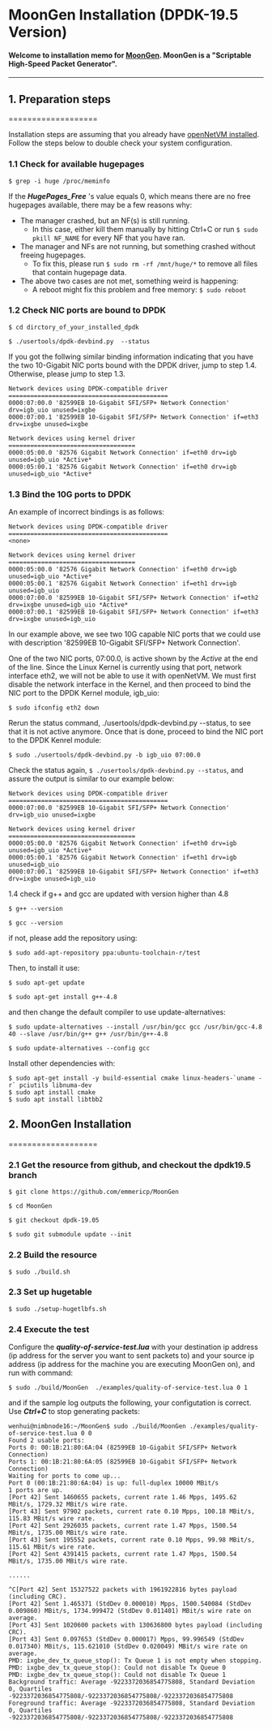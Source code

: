 MoonGen Installation (DPDK-19.5 Version)
===================

#### Welcome to installation memo for [MoonGen](http://scholzd.github.io/MoonGen/install.html). MoonGen is a "Scriptable High-Speed Packet Generator". 
----------

## 1. Preparation steps
===================

Installation steps are assuming that you already have [openNetVM installed](./Install.md). Follow the steps below to double check your system configuration.

### 1.1 Check for available hugepages

`$ grep -i huge /proc/meminfo`

If the ***HugePages_Free*** 's value equals 0, which means there are no free hugepages available, there may be a few reasons why: 
- The manager crashed, but an NF(s) is still running.
    - In this case, either kill them manually by hitting Ctrl+C or run `$ sudo pkill NF_NAME` for every NF that you have ran.
- The manager and NFs are not running, but something crashed without freeing hugepages.
    - To fix this, please run `$ sudo rm -rf /mnt/huge/*` to remove all files that contain hugepage data.
- The above two cases are not met, something weird is happening:
    - A reboot might fix this problem and free memory: `$ sudo reboot`

### 1.2 Check NIC ports are bound to DPDK

`$ cd dirctory_of_your_installed_dpdk`

`$ ./usertools/dpdk-devbind.py  --status`

If you got the follwing similar binding information indicating that you have the two 10-Gigabit NIC ports bound with the DPDK driver, jump to step 1.4. Otherwise, please jump to step 1.3.

```
Network devices using DPDK-compatible driver
============================================
0000:07:00.0 '82599EB 10-Gigabit SFI/SFP+ Network Connection' drv=igb_uio unused=ixgbe
0000:07:00.1 '82599EB 10-Gigabit SFI/SFP+ Network Connection' if=eth3 drv=ixgbe unused=ixgbe

Network devices using kernel driver
===================================
0000:05:00.0 '82576 Gigabit Network Connection' if=eth0 drv=igb unused=igb_uio *Active*
0000:05:00.1 '82576 Gigabit Network Connection' if=eth0 drv=igb unused=igb_uio *Active*
```

### 1.3 Bind the 10G ports to DPDK

An example of incorrect bindings is as follows: 

```
Network devices using DPDK-compatible driver
============================================
<none>

Network devices using kernel driver
===================================
0000:05:00.0 '82576 Gigabit Network Connection' if=eth0 drv=igb unused=igb_uio *Active*
0000:05:00.1 '82576 Gigabit Network Connection' if=eth1 drv=igb unused=igb_uio
0000:07:00.0 '82599EB 10-Gigabit SFI/SFP+ Network Connection' if=eth2 drv=ixgbe unused=igb_uio *Active*
0000:07:00.1 '82599EB 10-Gigabit SFI/SFP+ Network Connection' if=eth3 drv=ixgbe unused=igb_uio
```

In our example above, we see two 10G capable NIC ports that we could use with description '82599EB 10-Gigabit SFI/SFP+ Network Connection'.

One of the two NIC ports, 07:00.0, is active shown by the *Active* at the end of the line. Since the Linux Kernel is currently using that port, network interface eth2, we will not be able to use it with openNetVM. We must first disable the network interface in the Kernel, and then proceed to bind the NIC port to the DPDK Kernel module, igb_uio:

`$ sudo ifconfig eth2 down`

Rerun the status command, ./usertools/dpdk-devbind.py --status, to see that it is not active anymore. Once that is done, proceed to bind the NIC port to the DPDK Kenrel module:

`$ sudo ./usertools/dpdk-devbind.py -b igb_uio 07:00.0`

Check the status again, `$ ./usertools/dpdk-devbind.py --status`, and assure the output is similar to our example below:

```
Network devices using DPDK-compatible driver
============================================
0000:07:00.0 '82599EB 10-Gigabit SFI/SFP+ Network Connection' drv=igb_uio unused=ixgbe

Network devices using kernel driver
===================================
0000:05:00.0 '82576 Gigabit Network Connection' if=eth0 drv=igb unused=igb_uio *Active*
0000:05:00.1 '82576 Gigabit Network Connection' if=eth1 drv=igb unused=igb_uio
0000:07:00.1 '82599EB 10-Gigabit SFI/SFP+ Network Connection' if=eth3 drv=ixgbe unused=igb_uio
```

1.4 check if g++ and gcc are updated with version higher than 4.8

`$ g++ --version`

`$ gcc --version`

if not, please add the repository using:

`$ sudo add-apt-repository ppa:ubuntu-toolchain-r/test`

Then, to install it use:

`$ sudo apt-get update`

`$ sudo apt-get install g++-4.8`

and then change the default compiler to use update-alternatives:

`$ sudo update-alternatives --install /usr/bin/gcc gcc /usr/bin/gcc-4.8 40 --slave /usr/bin/g++ g++ /usr/bin/g++-4.8`

`$ sudo update-alternatives --config gcc`

Install other dependencies with:

```
$ sudo apt-get install -y build-essential cmake linux-headers-`uname -r` pciutils libnuma-dev
$ sudo apt install cmake
$ sudo apt install libtbb2
```


## 2. MoonGen Installation
===================

### 2.1 Get the resource from github, and checkout the dpdk19.5 branch

`$ git clone https://github.com/emmericp/MoonGen` 

`$ cd MoonGen`

`$ git checkout dpdk-19.05`

`$ sudo git submodule update --init`

### 2.2 Build the resource

`$ sudo ./build.sh`

### 2.3 Set up hugetable

`$ sudo ./setup-hugetlbfs.sh`

### 2.4 Execute the test
Configure the ***quality-of-service-test.lua*** with your destination ip address (ip address for the server you want to sent packets to) and your source ip address (ip address for the machine you are executing MoonGen on), and run with command: 

`$ sudo ./build/MoonGen  ./examples/quality-of-service-test.lua 0 1`

and if the sample log outputs the following, your configutation is correct. Use ***Ctrl+C*** to stop generating packets:

```
wenhui@nimbnode16:~/MoonGen$ sudo ./build/MoonGen ./examples/quality-of-service-test.lua 0 0
Found 2 usable ports:
Ports 0: 00:1B:21:80:6A:04 (82599EB 10-Gigabit SFI/SFP+ Network Connection)
Ports 1: 00:1B:21:80:6A:05 (82599EB 10-Gigabit SFI/SFP+ Network Connection)
Waiting for ports to come up...
Port 0 (00:1B:21:80:6A:04) is up: full-duplex 10000 MBit/s
1 ports are up.
[Port 42] Sent 1460655 packets, current rate 1.46 Mpps, 1495.62 MBit/s, 1729.32 MBit/s wire rate.
[Port 43] Sent 97902 packets, current rate 0.10 Mpps, 100.18 MBit/s, 115.83 MBit/s wire rate.
[Port 42] Sent 2926035 packets, current rate 1.47 Mpps, 1500.54 MBit/s, 1735.00 MBit/s wire rate.
[Port 43] Sent 195552 packets, current rate 0.10 Mpps, 99.98 MBit/s, 115.61 MBit/s wire rate.
[Port 42] Sent 4391415 packets, current rate 1.47 Mpps, 1500.54 MBit/s, 1735.00 MBit/s wire rate.

......

^C[Port 42] Sent 15327522 packets with 1961922816 bytes payload (including CRC).
[Port 42] Sent 1.465371 (StdDev 0.000010) Mpps, 1500.540084 (StdDev 0.009860) MBit/s, 1734.999472 (StdDev 0.011401) MBit/s wire rate on average.
[Port 43] Sent 1020600 packets with 130636800 bytes payload (including CRC).
[Port 43] Sent 0.097653 (StdDev 0.000017) Mpps, 99.996549 (StdDev 0.017340) MBit/s, 115.621010 (StdDev 0.020049) MBit/s wire rate on average.
PMD: ixgbe_dev_tx_queue_stop(): Tx Queue 1 is not empty when stopping.
PMD: ixgbe_dev_tx_queue_stop(): Could not disable Tx Queue 0
PMD: ixgbe_dev_tx_queue_stop(): Could not disable Tx Queue 1
Background traffic: Average -9223372036854775808, Standard Deviation 0, Quartiles -9223372036854775808/-9223372036854775808/-9223372036854775808
Foreground traffic: Average -9223372036854775808, Standard Deviation 0, Quartiles -9223372036854775808/-9223372036854775808/-9223372036854775808
```


















